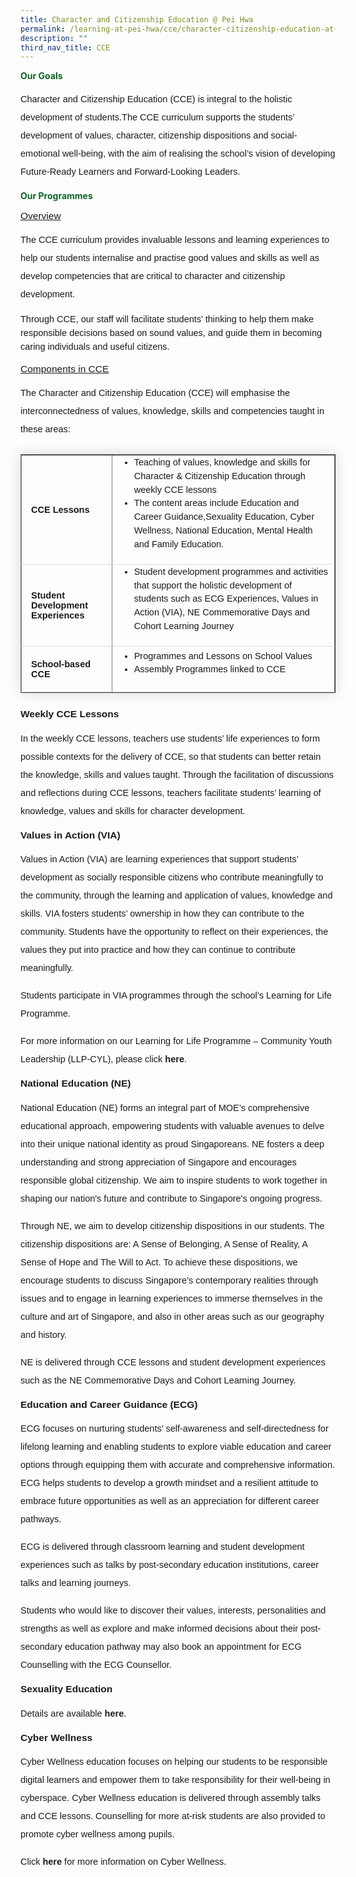 ```yaml
---
title: Character and Citizenship Education @ Pei Hwa
permalink: /learning-at-pei-hwa/cce/character-citizenship-education-at-pei-hwa/
description: ""
third_nav_title: CCE
---
```

<h4 style="font-weight: bold;margin: 0;color:#0B6623;">Our Goals</h4>

<p style="font-size:14.5px; line-height:2;margin-top:15px;font-family:sans-serif;">Character and Citizenship Education (CCE) is integral to the holistic development of students.The CCE curriculum supports the students’ development of values, character, citizenship dispositions and social-emotional well-being, with the aim of realising the school’s vision of developing Future-Ready Learners and Forward-Looking Leaders.</p>

<h4 style="font-weight: bold;margin: 0;color:#0B6623;">Our Programmes</h4>

<p style="margin-top:15px;font-size:15.5px;"><u style="font-family:sans-serif;">Overview</u></p>

<p style="font-size:14.5px; line-height:2;margin-top:15px;font-family:sans-serif;">The CCE curriculum provides invaluable lessons and learning experiences to help our students internalise and practise good values and skills as well as develop competencies that are critical
to character and citizenship development.</p>

<p style="font-size:14.5px; line-height:1.5;margin-top:15px; font-family:sans-serif;">Through CCE, our staff will facilitate students’ thinking to help them make responsible decisions based on sound values, and guide them in becoming caring individuals and useful citizens.
</p>

<p style="margin-top:15px;font-size:15.5px;"><u style="font-family:sans-serif;">Components in CCE</u></p>

<p style="font-size:14.5px; line-height:2;margin-top:15px;font-family:sans-serif;">The Character and Citizenship Education (CCE) will emphasise the interconnectedness of values, knowledge, skills and competencies taught in these areas:</p>

<table border="1" style="border-collapse: collapse;margin: 25px 0;font-size: 0.9em;font-family: sans-serif;min-width: 400px; box-shadow: 0 0 20px rgba(0, 0, 0, 0.15);">
	
<tbody>
<tr style="border-bottom: 1px solid #dddddd;">
<td style="padding: 20px 15px; font-size:14.5px; font-family:sans-serif;"><strong style="font-family:sans-serif;">CCE Lessons</strong></td>
<td style="padding: 6px 10px;font-size:14.5px;font-family:sans-serif;"><ul style="margin-top:-5px;">
	<li style="font-size:14.5px; line-height:1.5;font-family:sans-serif;"> Teaching of values, knowledge and skills for Character &amp; Citizenship Education through weekly CCE lessons</li>
					<li style="font-size:14.5px; line-height:1.5;font-family:sans-serif;"> The content areas include Education and Career Guidance,Sexuality Education, Cyber Wellness, National Education, Mental Health and Family Education.</li>
</ul></td>
</tr>
	
<tr style="border-bottom: 1px solid #dddddd;">
<td style="padding: 20px 15px;font-size:14.5px;font-family:sans-serif;"><strong style="font-family:sans-serif;">Student Development Experiences</strong></td>
<td style="padding: 6px 10px;font-size:14.5px;font-family:sans-serif;"><ul style="margin-top:-5px;">
	<li style="font-size:14.5px; line-height:1.5;font-family:sans-serif;"> Student development programmes and activities that support
the holistic development of students such as ECG
Experiences, Values in Action (VIA), NE Commemorative
Days and Cohort Learning Journey</li>
</ul></td>
</tr>
	
<tr style="border-bottom: 1px solid #dddddd;">
<td style="padding: 20px 15px;font-size:14.5px;font-family:sans-serif;"><strong style="font-family:sans-serif;">School-based CCE</strong></td>
<td style="padding: 6px 10px;font-size:14.5px;font-family:sans-serif;"><ul style="margin-top:-5px;">
	<li style="font-size:14.5px; line-height:1.5;font-family:sans-serif;"> Programmes and Lessons on School Values</li>
					<li style="font-size:14.5px; line-height:1.5;font-family:sans-serif;"> Assembly Programmes linked to CCE</li>
</ul></td>
</tr>

</tbody>
</table>

<p style="margin-top:15px;font-size:15.5px;"><strong style="font-family:sans-serif;">Weekly CCE Lessons</strong></p>

<p style="font-size:14.5px; line-height:2;margin-top:15px;font-family:sans-serif;">In the weekly CCE lessons, teachers use students’ life experiences to form possible contexts for the delivery of CCE, so that students can better retain the knowledge, skills and values taught.
Through the facilitation of discussions and reflections during CCE lessons, teachers facilitate
students’ learning of knowledge, values and skills for character development.</p>

<p style="margin-top:15px;font-size:15.5px;"><strong style="font-family:sans-serif;">Values in Action (VIA)</strong></p>

<p style="font-size:14.5px; line-height:2;margin-top:15px;font-family:sans-serif;">Values in Action (VIA) are learning experiences that support students’ development as socially responsible citizens who contribute meaningfully to the community, through the learning and application of values, knowledge and skills. VIA fosters students’ ownership in how they can contribute to the community. Students have the opportunity to reflect on their experiences, the values they put into practice and how they can continue to contribute meaningfully.</p>

<p style="font-size:14.5px; line-height:2;margin-top:15px;font-family:sans-serif;">Students participate in VIA programmes through the school’s Learning for Life Programme.</p>

<p style="font-size:14.5px; line-height:2;margin-top:15px;font-family:sans-serif;">For more information on our Learning for Life Programme – Community Youth Leadership (LLP-CYL), please click <a href="https://www.peihwasec.moe.edu.sg/school-distinctive-programme/learning-for-life-programme-community-youth-leadership-llp-cyl/" style="font-size:14.5px; line-height:1.5;font-family:sans-serif;font-weight:bold;text-decoration: none;">here</a>.</p>

<p style="margin-top:15px;font-size:15.5px;"><strong style="font-family:sans-serif;">National Education (NE)</strong></p>

<p style="font-size:14.5px; line-height:2;margin-top:15px;font-family:sans-serif;">National Education (NE) forms an integral part of MOE’s comprehensive educational approach, empowering students with valuable avenues to delve into their unique national identity as proud Singaporeans. NE fosters a deep understanding and strong appreciation of Singapore and encourages responsible global citizenship. We aim to inspire students to work together in shaping our nation's future and contribute to Singapore's ongoing progress.</p>

<p style="font-size:14.5px; line-height:2;margin-top:15px;font-family:sans-serif;">Through NE, we aim to develop citizenship dispositions in our students. The citizenship dispositions are: A Sense of Belonging, A Sense of Reality, A Sense of Hope and The Will to Act. To achieve these dispositions, we encourage students to discuss Singapore’s contemporary realities through issues and to engage in learning experiences to immerse themselves in the culture and art of Singapore, and also in other areas such as our geography and history.</p>

<p style="font-size:14.5px; line-height:2;margin-top:15px;font-family:sans-serif;">NE is delivered through CCE lessons and student development experiences such as the NE Commemorative Days and Cohort Learning Journey.</p>

<p style="margin-top:15px;font-size:15.5px;"><strong style="font-family:sans-serif;">Education and Career Guidance (ECG)</strong></p>

<p style="font-size:14.5px; line-height:2;margin-top:15px;font-family:sans-serif;">ECG focuses on nurturing students’ self-awareness and self-directedness for lifelong learning and enabling students to explore viable education and career options through equipping them with accurate and comprehensive information. ECG helps students to develop a growth mindset and a resilient attitude to embrace future opportunities as well as an appreciation for different career pathways.</p>

<p style="font-size:14.5px; line-height:2;margin-top:15px;font-family:sans-serif;">ECG is delivered through classroom learning and student development experiences such as talks by post-secondary education institutions, career talks and learning journeys.</p>

<p style="font-size:14.5px; line-height:2;margin-top:15px;font-family:sans-serif;">Students who would like to discover their values, interests, personalities and strengths as well as explore and make informed decisions about their post-secondary education pathway may also book an appointment for ECG Counselling with the ECG Counsellor.</p>

<p style="margin-top:15px;font-size:15.5px;"><strong style="font-family:sans-serif;">Sexuality Education</strong></p>

<p style="font-size:14.5px; line-height:2;margin-top:15px;font-family:sans-serif;">Details are available <a href="https://www.peihwasec.moe.edu.sg/cce/sexuality-education/" style="font-size:14.5px; line-height:1.5;font-family:sans-serif;font-weight:bold;text-decoration: none;">here</a>.</p>

<p style="margin-top:15px;font-size:15.5px;"><strong style="font-family:sans-serif;">Cyber Wellness</strong></p>

<p style="font-size:14.5px; line-height:2;margin-top:15px;font-family:sans-serif;">Cyber Wellness education focuses on helping our students to be responsible digital learners and empower them to take responsibility for their well-being in cyberspace. Cyber Wellness education is delivered through assembly talks and CCE lessons. Counselling for more at-risk students are also provided to promote cyber wellness among pupils.</p>

<p style="font-size:14.5px; line-height:2;margin-top:15px;font-family:sans-serif;">Click <a href="https://www.peihwasec.moe.edu.sg/cce/cyberwellness-at-pei-hwa/" style="font-size:14.5px; line-height:1.5;font-family:sans-serif;font-weight:bold;text-decoration: none;">here</a> for more information on Cyber Wellness.</p>
